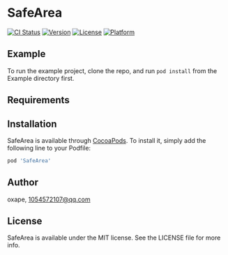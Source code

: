 # SafeArea

[![CI Status](https://img.shields.io/travis/oxape/SafeArea.svg?style=flat)](https://travis-ci.org/oxape/SafeArea)
[![Version](https://img.shields.io/cocoapods/v/SafeArea.svg?style=flat)](https://cocoapods.org/pods/SafeArea)
[![License](https://img.shields.io/cocoapods/l/SafeArea.svg?style=flat)](https://cocoapods.org/pods/SafeArea)
[![Platform](https://img.shields.io/cocoapods/p/SafeArea.svg?style=flat)](https://cocoapods.org/pods/SafeArea)

## Example

To run the example project, clone the repo, and run `pod install` from the Example directory first.

## Requirements

## Installation

SafeArea is available through [CocoaPods](https://cocoapods.org). To install
it, simply add the following line to your Podfile:

```ruby
pod 'SafeArea'
```

## Author

oxape, 1054572107@qq.com

## License

SafeArea is available under the MIT license. See the LICENSE file for more info.
